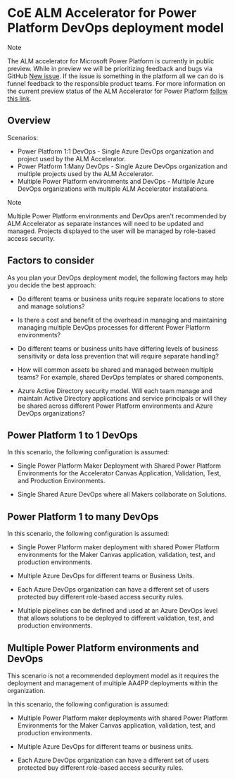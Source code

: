 # CoE ALM Accelerator for Power Platform DevOps deployment model

> [!NOTE]
> The ALM accelerator for Microsoft Power Platform is currently in public preview. While in preview we will be prioritizing feedback and bugs via GitHub [New issue](https://github.com/microsoft/coe-starter-kit/labels/alm-accelerator). If the issue is something in the platform all we can do is funnel feedback to the responsible product teams. For more information on the current preview status of the ALM Accelerator for Power Platform [follow this link](https://github.com/microsoft/coe-starter-kit/blob/main/CenterofExcellenceALMAccelerator/PREVIEW.md).

## Overview

Scenarios:

- Power Platform 1:1 DevOps - Single Azure DevOps organization and project used by the ALM Accelerator.
- Power Platform 1:Many DevOps - Single Azure DevOps organization and multiple projects used by the ALM Accelerator.
- Multiple Power Platform environments and DevOps - Multiple Azure DevOps organizations with multiple ALM Accelerator installations.

> [!NOTE]
> Multiple Power Platform environments and DevOps aren't recommended by ALM Accelerator as separate instances will need to be updated and managed. Projects displayed to the user will be managed by role-based access security.

## Factors to consider

As you plan your DevOps deployment model, the following factors may help you decide the best approach:

- Do different teams or business units require separate locations to store and manage solutions?

- Is there a cost and benefit of the overhead in managing and maintaining managing multiple DevOps processes for different Power Platform environments?

- Do different teams or business units have differing levels of business sensitivity or data loss prevention that will require separate handling?

- How will common assets be shared and managed between multiple teams? For example, shared DevOps templates or shared components.

- Azure Active Directory security model. Will each team manage and maintain Active Directory applications and service principals or will they be shared across different Power Platform environments and Azure DevOps organizations?

## Power Platform 1 to 1 DevOps

In this scenario, the following configuration is assumed:

- Single Power Platform Maker Deployment with Shared Power Platform Environments for the Accelerator Canvas Application, Validation, Test, and Production Environments.

- Single Shared Azure DevOps where all Makers collaborate on Solutions.

## Power Platform 1 to many DevOps

In this scenario, the following configuration is assumed:

- Single Power Platform maker deployment with shared Power Platform environments for the Maker Canvas application, validation, test, and production environments.

- Multiple Azure DevOps for different teams or Business Units.

- Each Azure DevOps organization can have a different set of users protected buy different role-based access security rules.

- Multiple pipelines can be defined and used at an Azure DevOps level that allows solutions to be deployed to different validation, test, and production environments.

## Multiple Power Platform environments and DevOps

This scenario is not a recommended deployment model as it requires the deployment and management of multiple AA4PP deployments within the organization.

In this scenario, the following configuration is assumed:

- Multiple Power Platform maker deployments with shared Power Platform Environments for the Maker Canvas application, validation, test, and production environments.

- Multiple Azure DevOps for different teams or business units.

- Each Azure DevOps organization can have a different set of users protected buy different role-based access security rules.